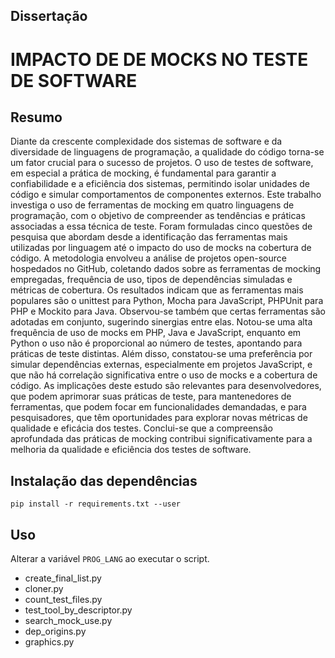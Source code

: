 
## Dissertação

# IMPACTO DE DE MOCKS NO TESTE DE SOFTWARE

## Resumo
Diante da crescente complexidade dos sistemas de software e da diversidade de linguagens de programação, a qualidade do código torna-se um fator crucial para o sucesso de projetos. O uso de testes de software, em especial a prática de mocking, é fundamental para garantir a confiabilidade e a eficiência dos sistemas, permitindo isolar unidades de código e simular comportamentos de componentes externos. Este trabalho investiga o uso de ferramentas de mocking em quatro linguagens de programação, com o objetivo de compreender as tendências e práticas associadas a essa técnica de teste. Foram formuladas cinco questões de pesquisa que abordam desde a identificação das ferramentas mais utilizadas por linguagem até o impacto do uso de mocks na cobertura de código. A metodologia envolveu a análise de projetos open-source hospedados no GitHub, coletando dados sobre as ferramentas de mocking empregadas, frequência de uso, tipos de dependências simuladas e métricas de cobertura. Os resultados indicam que as ferramentas mais populares são o unittest para Python, Mocha para JavaScript, PHPUnit para PHP e Mockito para Java. Observou-se também que certas ferramentas são adotadas em conjunto, sugerindo sinergias entre elas. Notou-se uma alta frequência de uso de mocks em PHP, Java e JavaScript, enquanto em Python o uso não é proporcional ao número de testes, apontando para práticas de teste distintas. Além disso, constatou-se uma preferência por simular dependências externas, especialmente em projetos JavaScript, e que não há correlação significativa entre o uso de mocks e a cobertura de código. As implicações deste estudo são relevantes para desenvolvedores, que podem aprimorar suas práticas de teste, para mantenedores de ferramentas, que podem focar em funcionalidades demandadas, e para pesquisadores, que têm oportunidades para explorar novas métricas de qualidade e eficácia dos testes. Conclui-se que a compreensão aprofundada das práticas de mocking contribui significativamente para a melhoria da qualidade e eficiência dos testes de software.

## Instalação das dependências
```
pip install -r requirements.txt --user
```
## Uso

Alterar a variável ```PROG_LANG``` ao executar o script.

- create_final_list.py
- cloner.py
- count_test_files.py
- test_tool_by_descriptor.py
- search_mock_use.py
- dep_origins.py
- graphics.py